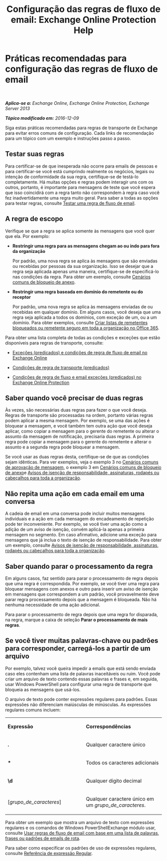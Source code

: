 ﻿---
title: 'Configuração das regras de fluxo de email: Exchange Online Protection Help'
TOCTitle: Práticas recomendadas para configuração das regras de fluxo de email
ms:assetid: abd863c3-c0ce-42f3-9470-a573adc3cbba
ms:mtpsurl: https://technet.microsoft.com/pt-br/library/Dn960147(v=EXCHG.150)
ms:contentKeyID: 65211650
ms.date: 05/23/2018
mtps_version: v=EXCHG.150
ms.translationtype: MT
---

# Práticas recomendadas para configuração das regras de fluxo de email

 

_**Aplica-se a:** Exchange Online, Exchange Online Protection, Exchange Server 2013_

_**Tópico modificado em:** 2016-12-09_

Siga estas práticas recomendadas para regras de transporte de Exchange para evitar erros comuns de configuração. Cada links de recomendação para um tópico com um exemplo e instruções passo a passo.

## Testar suas regras

Para certificar-se de que inesperada não ocorre para emails de pessoas e para certificar-se você está cumprindo realmente os negócios, legais ou intenção de conformidade da sua regra, certifique-se de testá-lo completamente. Há muitas opções e regras podem interagir uns com os outros, portanto, é importante para mensagens de teste que você espera que isso coincidirá com a regra tanto não correspondem à regra caso você fez inadvertidamente uma regra muito geral. Para saber a todas as opções para testar regras, consulte [Testar uma regra de fluxo de email](test-a-mail-flow-rule-exchange-2013-help.md).

## A regra de escopo

Verifique se que a regra se aplica somente às mensagens que você quer que ela. Por exemplo:

  - **Restringir uma regra para as mensagens chegam ao ou indo para fora da organização**
    
    Por padrão, uma nova regra se aplica às mensagens que são enviadas ou recebidas por pessoas da sua organização. Isso se desejar que a regra seja aplicada apenas uma maneira, certifique-se de especificá-lo nas condições da regra. Para obter um exemplo, consulte [Cenários comuns de bloqueio de anexo](common-attachment-blocking-scenarios-for-mail-flow-rules-exchange-2013-help.md).

  - **Restringir uma regra baseada em domínio do remetente ou do receptor**
    
    Por padrão, uma nova regra se aplica às mensagens enviadas de ou recebidas em qualquer domínio. Em alguns casos, você deseja que uma regra seja aplicada a todos os domínios, com exceção de um, ou a um domínio. Para obter exemplos, consulte [Criar listas de remetentes bloqueados ou remetente seguro em toda a organização no Office 365](https://technet.microsoft.com/pt-br/library/dn198251\(v=exchg.150\)).

Para obter uma lista completa de todas as condições e exceções que estão disponíveis para regras de transporte, consulte:

  - [Exceções (predicados) e condições de regra de fluxo de email no Exchange Online](https://technet.microsoft.com/pt-br/library/jj919235\(v=exchg.150\))

  - [Condições de regra de transporte (predicados)](mail-flow-rule-conditions-and-exceptions-predicates-in-exchange-2013-exchange-2013-help.md)

  - [Condições de regra de fluxo e email exceções (predicados) no Exchange Online Protection](https://technet.microsoft.com/pt-br/library/jj919234\(v=exchg.150\))

## Saber quando você precisar de duas regras

Às vezes, são necessárias duas regras para fazer o que você deseja. Regras de transporte são processadas na ordem, portanto várias regras podem aplicar a mesma mensagem. Por exemplo, se uma das ações é bloquear a mensagem, e você também tem outra ação que você deseja aplicar, como copiar a mensagem para o gerente do remetente ou alterar o assunto da mensagem de notificação, precisaria duas regras. A primeira regra pode copiar a mensagem para o gerente do remetente e alterar o assunto e a segunda regra pode bloquear a mensagem.

Se você usar as duas regras desta, certifique-se de que as condições sejam idênticas. Para ver exemplos, veja o exemplo 3 no [Cenários comuns de aprovação de mensagem](common-message-approval-scenarios-exchange-2013-help.md), o exemplo 3 em [Cenários comuns de bloqueio de anexo](common-attachment-blocking-scenarios-for-mail-flow-rules-exchange-2013-help.md)e [Avisos de isenção de responsabilidade, assinaturas, rodapés ou cabeçalhos para toda a organização](organization-wide-disclaimers-signatures-footers-or-headers-exchange-online-help.md).

## Não repita uma ação em cada email em uma conversa

A cadeia de email em uma conversa pode incluir muitos mensagens individuais e a ação em cada mensagem do encadeamento de repetição pode ter inconveniente. Por exemplo, se você tiver uma ação como a adição de um aviso de isenção, convém aplicá-la apenas a primeira mensagem no segmento. Em caso afirmativo, adicione uma exceção para mensagens que já inclua o texto de isenção de responsabilidade. Para obter um exemplo, consulte [Avisos de isenção de responsabilidade, assinaturas, rodapés ou cabeçalhos para toda a organização](organization-wide-disclaimers-signatures-footers-or-headers-exchange-online-help.md).

## Saber quando parar o processamento da regra

Em alguns casos, faz sentido para parar o processamento de regra depois que uma regra é correspondida. Por exemplo, se você tiver uma regra para bloquear mensagens com anexos e outro para inserir um aviso de isenção em mensagens que correspondem a um padrão, você provavelmente deve parar regra processamento depois que a mensagem é bloqueada. Não há nenhuma necessidade de uma ação adicional.

Para parar o processamento de regra depois que uma regra for disparada, na regra, marque a caixa de seleção **Parar o processamento de mais regras**.

## Se você tiver muitas palavras-chave ou padrões para corresponder, carregá-los a partir de um arquivo

Por exemplo, talvez você queira impedir a emails que está sendo enviada caso eles contenham uma lista de palavras inaceitáveis ou ruim. Você pode criar um arquivo de texto contendo essas palavras e frases e, em seguida, usar Windows PowerShell para configurar uma regra de transporte que bloqueia as mensagens que usá-los.

O arquivo de texto pode conter expressões regulares para padrões. Essas expressões não diferenciam maiúsculas de minúsculas. As expressões regulares comuns incluem:


<table>
<colgroup>
<col style="width: 50%" />
<col style="width: 50%" />
</colgroup>
<tbody>
<tr class="odd">
<td><p><strong>Expressão</strong></p></td>
<td><p><strong>Correspondências</strong></p></td>
</tr>
<tr class="even">
<td><p><strong>.</strong></p></td>
<td><p>Qualquer caractere único</p></td>
</tr>
<tr class="odd">
<td><p><strong>*</strong></p></td>
<td><p>Todos os caracteres adicionais</p></td>
</tr>
<tr class="even">
<td><p><strong>\d</strong></p></td>
<td><p>Qualquer dígito decimal</p></td>
</tr>
<tr class="odd">
<td><p>[<em>grupo_de_caracteres</em>]</p></td>
<td><p>Qualquer caractere único em um <em>grupo_de_caracteres</em>.</p></td>
</tr>
</tbody>
</table>


Para obter um exemplo que mostra um arquivo de texto com expressões regulares e os comandos de Windows PowerShellExchange módulo usar, consulte [Usar regras de fluxo de email com base em uma lista de palavras, frases ou padrões de emails de rota](use-mail-flow-rules-to-route-email-based-on-a-list-of-words-phrases-or-patterns-exchange-2013-help.md).

Para saber como especificar os padrões de uso de expressões regulares, consulte [Referência de expressão Regular](https://go.microsoft.com/fwlink/p/?linkid=532394).

